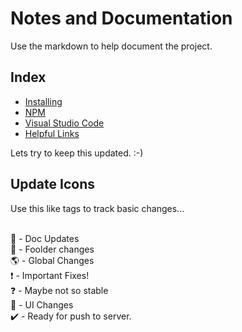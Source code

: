# Notes and Documentation
Use the markdown to help document the project.

## Index
- [Installing](installing.md) 
- [NPM](NPM/) 
- [Visual Studio Code](VSCode/)  
- [Helpful Links](links.md) 




Lets try to keep this updated. :-)

## Update Icons
Use this like tags to track basic changes...

<br>:notebook:          - Doc Updates
<br>:file_folder:       - Foolder changes
<br>:earth_americas:    - Global Changes
<br>:exclamation:       - Important Fixes!
<br>:question:          - Maybe not so stable
<br>:eyes:              - UI Changes
<br>:heavy_check_mark:  - Ready for push to server. 